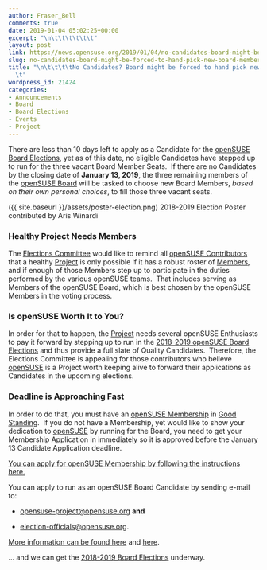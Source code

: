 ```yaml
---
author: Fraser_Bell
comments: true
date: 2019-01-04 05:02:25+00:00
excerpt: "\n\t\t\t\t\t\t"
layout: post
link: https://news.opensuse.org/2019/01/04/no-candidates-board-might-be-forced-to-hand-pick-new-board-members/
slug: no-candidates-board-might-be-forced-to-hand-pick-new-board-members
title: "\n\t\t\t\tNo Candidates? Board might be forced to hand pick new Board Members\t\
  \t"
wordpress_id: 21424
categories:
- Announcements
- Board
- Board Elections
- Events
- Project
---
```

There are less than 10 days left to apply as a Candidate for the [openSUSE Board Elections](https://en.opensuse.org/openSUSE:Board_election), yet as of this date, no eligible Candidates have stepped up to run for the three vacant Board Member Seats.  If there are no Candidates by the closing date of **January 13, 2019**, the three remaining members of the [openSUSE Board](https://en.opensuse.org/openSUSE:Board) will be tasked to choose new Board Members, _based on their own personal choices_, to fill those three vacant seats.

({{ site.baseurl }}/assets/poster-election.png) 2018-2019 Election Poster contributed by Aris Winardi


### Healthy Project Needs Members


The [Elections Committee](mailto:election-officials@opensuse.org) would like to remind all [openSUSE Contributors](https://en.opensuse.org/Portal:How_to_participate) that a healthy [Project](https://en.opensuse.org/Portal:Project) is only possible if it has a robust roster of [Members](https://en.opensuse.org/openSUSE:Members), and if enough of those Members step up to participate in the duties performed by the various openSUSE teams.  That includes serving as Members of the openSUSE Board, which is best chosen by the openSUSE Members in the voting process.


### Is openSUSE Worth It to You?


In order for that to happen, the [Project](https://en.opensuse.org/Portal:Project) needs several openSUSE Enthusiasts to pay it forward by stepping up to run in the [2018-2019 openSUSE Board Elections](https://en.opensuse.org/openSUSE:Board_election) and thus provide a full slate of Quality Candidates.  Therefore, the Elections Committee is appealing for those contributors who believe [openSUSE](https://www.opensuse.org/) is a Project worth keeping alive to forward their applications as Candidates in the upcoming elections.


### Deadline is Approaching Fast


In order to do that, you must have an [openSUSE Membership](https://en.opensuse.org/openSUSE:Members) in [Good Standing](https://en.opensuse.org/openSUSE:Guiding_principles).  If you do not have a Membership, yet would like to show your dedication to [openSUSE](https://www.opensuse.org/) by running for the Board, you need to get your Membership Application in immediately so it is approved before the January 13 Candidate Application deadline.

[You can apply for openSUSE Membership by following the instructions here.](https://en.opensuse.org/openSUSE:Members)

You can apply to run as an openSUSE Board Candidate by sending e-mail to:



 	
  * [opensuse-project@opensuse.org](mailto:opensuse-project@opensuse.org) **and**

 	
  * [election-officials@opensuse.org](mailto:election-officials@opensuse.org).


[More information can be found here](https://en.opensuse.org/openSUSE:Board_election) and [here](https://en.opensuse.org/openSUSE:Board_election_rules).



... and we can get the [2018-2019 Board Elections](https://en.opensuse.org/openSUSE:Board_election) underway.

		
